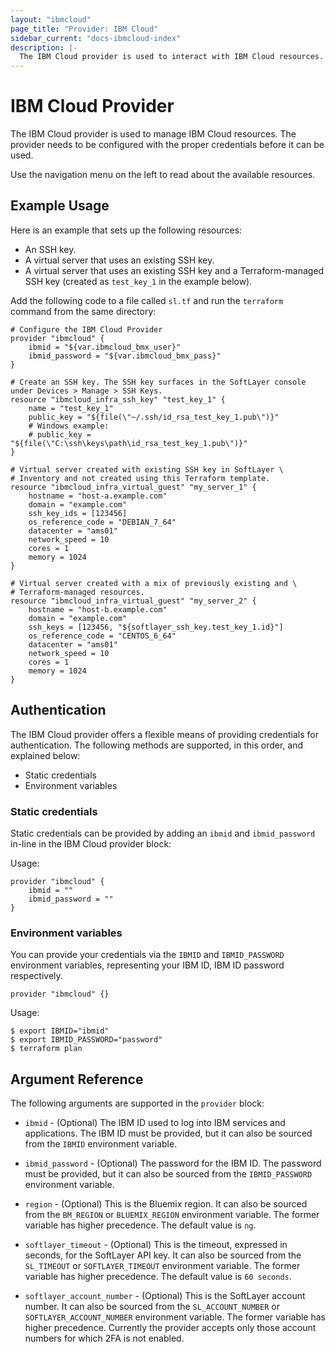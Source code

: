 ```yaml
---
layout: "ibmcloud"
page_title: "Provider: IBM Cloud"
sidebar_current: "docs-ibmcloud-index"
description: |-
  The IBM Cloud provider is used to interact with IBM Cloud resources.
---
```


# IBM Cloud Provider

The IBM Cloud provider is used to manage IBM Cloud resources. The provider needs to be configured with the proper credentials before it can be used.

Use the navigation menu on the left to read about the available resources.


## Example Usage

Here is an example that sets up the following resources:

+ An SSH key.
+ A virtual server that uses an existing SSH key.
+ A virtual server that uses an existing SSH key and a Terraform-managed SSH key (created as `test_key_1` in the example below).

Add the following code to a file called `sl.tf` and run the `terraform` command from the same directory:

```hcl
# Configure the IBM Cloud Provider
provider "ibmcloud" {
    ibmid = "${var.ibmcloud_bmx_user}"
    ibmid_password = "${var.ibmcloud_bmx_pass}"
}

# Create an SSH key. The SSH key surfaces in the SoftLayer console under Devices > Manage > SSH Keys.
resource "ibmcloud_infra_ssh_key" "test_key_1" {
    name = "test_key_1"
    public_key = "${file(\"~/.ssh/id_rsa_test_key_1.pub\")}"
    # Windows example:
    # public_key = "${file(\"C:\ssh\keys\path\id_rsa_test_key_1.pub\")}"
}

# Virtual server created with existing SSH key in SoftLayer \
# Inventory and not created using this Terraform template.
resource "ibmcloud_infra_virtual_guest" "my_server_1" {
    hostname = "host-a.example.com"
    domain = "example.com"
    ssh_key_ids = [123456]
    os_reference_code = "DEBIAN_7_64"
    datacenter = "ams01"
    network_speed = 10
    cores = 1
    memory = 1024
}

# Virtual server created with a mix of previously existing and \
# Terraform-managed resources.
resource "ibmcloud_infra_virtual_guest" "my_server_2" {
    hostname = "host-b.example.com"
    domain = "example.com"
    ssh_keys = [123456, "${softlayer_ssh_key.test_key_1.id}"]
    os_reference_code = "CENTOS_6_64"
    datacenter = "ams01"
    network_speed = 10
    cores = 1
    memory = 1024
}
```

## Authentication

The IBM Cloud provider offers a flexible means of providing credentials for authentication. The following methods are supported, in this order, and explained below:

- Static credentials
- Environment variables

### Static credentials ###

Static credentials can be provided by adding an `ibmid` and `ibmid_password` in-line in the IBM Cloud provider block:

Usage:

```
provider "ibmcloud" {
    ibmid = ""
    ibmid_password = ""
}
```


### Environment variables

You can provide your credentials via the `IBMID` and `IBMID_PASSWORD` environment variables, representing your IBM ID, IBM ID password respectively.  

```
provider "ibmcloud" {}
```

Usage:

```
$ export IBMID="ibmid"
$ export IBMID_PASSWORD="password"
$ terraform plan
```

## Argument Reference

The following arguments are supported in the `provider` block:

* `ibmid` - (Optional) The IBM ID used to log into IBM services and applications. The IBM ID must be provided, but it can also be sourced from the `IBMID` environment variable.

* `ibmid_password` - (Optional) The password for the IBM ID. The password must be provided, but it can also be sourced from the `IBMID_PASSWORD` environment variable.

* `region` - (Optional) This is the Bluemix region. It can also be sourced from the `BM_REGION` or `BLUEMIX_REGION` environment variable. The former variable has higher precedence. The default value is `ng`.

* `softlayer_timeout` - (Optional) This is the timeout, expressed in seconds, for the SoftLayer API key. It can also be sourced from the `SL_TIMEOUT`  or `SOFTLAYER_TIMEOUT` environment variable. The former variable has higher precedence. The default value is `60 seconds`.

* `softlayer_account_number` - (Optional) This is the SoftLayer account number. It can also be sourced from the `SL_ACCOUNT_NUMBER`  or `SOFTLAYER_ACCOUNT_NUMBER` environment variable. The former variable has higher precedence.
Currently the provider accepts only those account numbers for which 2FA is not enabled.
